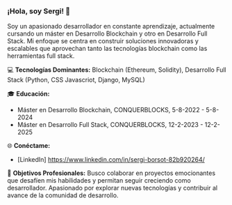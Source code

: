 ### ¡Hola, soy Sergi! 👋

Soy un apasionado desarrollador en constante aprendizaje, actualmente cursando un máster en Desarrollo Blockchain y otro en Desarrollo Full Stack. Mi enfoque se centra en construir soluciones innovadoras y escalables que aprovechan tanto las tecnologías blockchain como las herramientas full stack.

💻 **Tecnologías Dominantes:**
Blockchain (Ethereum, Solidity), Desarrollo Full Stack (Python, CSS Javascriot, Django, MySQL)

🎓 **Educación:**
- Máster en Desarrollo Blockchain, CONQUERBLOCKS, 5-8-2022 - 5-8-2024
- Máster en Desarrollo Full Stack, CONQUERBLOCKS, 12-2-2023 - 12-2-2025

🌐 **Conéctame:**
- [LinkedIn] https://www.linkedin.com/in/sergi-borsot-82b920264/

🎯 **Objetivos Profesionales:**
Busco colaborar en proyectos emocionantes que desafíen mis habilidades y permitan seguir creciendo como desarrollador. Apasionado por explorar nuevas tecnologías y contribuir al avance de la comunidad de desarrollo.


